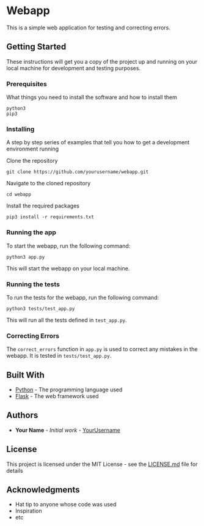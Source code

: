 # Webapp

This is a simple web application for testing and correcting errors.

## Getting Started

These instructions will get you a copy of the project up and running on your local machine for development and testing purposes.

### Prerequisites

What things you need to install the software and how to install them

```
python3
pip3
```

### Installing

A step by step series of examples that tell you how to get a development environment running

Clone the repository

```
git clone https://github.com/yourusername/webapp.git
```

Navigate to the cloned repository

```
cd webapp
```

Install the required packages

```
pip3 install -r requirements.txt
```

### Running the app

To start the webapp, run the following command:

```
python3 app.py
```

This will start the webapp on your local machine.

### Running the tests

To run the tests for the webapp, run the following command:

```
python3 tests/test_app.py
```

This will run all the tests defined in `test_app.py`.

### Correcting Errors

The `correct_errors` function in `app.py` is used to correct any mistakes in the webapp. It is tested in `tests/test_app.py`.

## Built With

* [Python](https://www.python.org/) - The programming language used
* [Flask](https://flask.palletsprojects.com/) - The web framework used

## Authors

* **Your Name** - *Initial work* - [YourUsername](https://github.com/yourusername)

## License

This project is licensed under the MIT License - see the [LICENSE.md](LICENSE.md) file for details

## Acknowledgments

* Hat tip to anyone whose code was used
* Inspiration
* etc